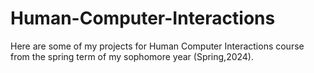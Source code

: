 # Human-Computer-Interactions
Here are some of my projects for Human Computer Interactions course from the spring term of my sophomore year (Spring,2024).
